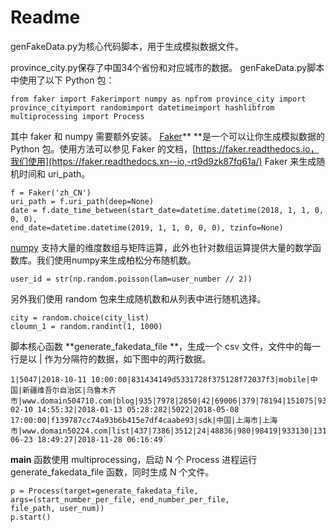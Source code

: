 # Readme

genFakeData.py为核心代码脚本，用于生成模拟数据文件。

province_city.py保存了中国34个省份和对应城市的数据。
genFakeData.py脚本中使用了以下 Python 包：


```
from faker import Fakerimport numpy as npfrom province_city import province_cityimport randomimport datetimeimport hashlibfrom multiprocessing import Process
```

其中 faker 和 numpy 需要额外安装。
[Faker](https://github.com/joke2k/faker)** **是一个可以让你生成模拟数据的 Python 包。使用方法可以参见 Faker 的文档，[https://faker.readthedocs.io，我们使用](https://faker.readthedocs.xn--io,-rt9d9zk87fq61a/) Faker 来生成随机时间和 uri_path。


```
f = Faker('zh_CN')
uri_path = f.uri_path(deep=None)
date = f.date_time_between(start_date=datetime.datetime(2018, 1, 1, 0, 0, 0),
end_date=datetime.datetime(2019, 1, 1, 0, 0, 0), tzinfo=None)
```

[numpy](https://github.com/numpy/numpy) 支持大量的维度数组与矩阵运算，此外也针对数组运算提供大量的数学函数库。我们使用numpy来生成柏松分布随机数。


```
user_id = str(np.random.poisson(lam=user_number // 2))
```

另外我们使用 random 包来生成随机数和从列表中进行随机选择。


```
city = random.choice(city_list)
cloumn_1 = random.randint(1, 1000)
```

脚本核心函数 **generate_fakedata_file **，生成一个 csv 文件，文件中的每一行是以 | 作为分隔符的数据，如下图中的两行数据。


```
1|5047|2018-10-11 10:00:00|831434149d5331728f375128f72037f3|mobile|中国|新疆维吾尔自治区|乌鲁木齐市|www.domain504710.com|blog|935|7978|2850|42|69006|379|78194|151075|93950|729|2018-02-10 14:55:32|2018-01-13 05:28:282|5022|2018-05-08 17:00:00|f139787cc74a93b6b415e7df4caabe93|sdk|中国|上海市|上海市|www.domain50224.com|list|437|7386|3512|24|48836|980|98419|933130|13144|237|2018-06-23 18:49:27|2018-11-28 06:16:49`
```

__main__ 函数使用 multiprocessing，启动 N 个 Process 进程运行 generate_fakedata_file 函数，同时生成 N 个文件。


```
p = Process(target=generate_fakedata_file,
args=(start_number_per_file, end_number_per_file,
file_path, user_num))
p.start()
```


